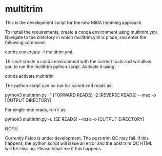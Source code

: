 # multitrim

This is the development script for the new MiGA trimming approach.

To install the requirements, create a conda environment using multitrim.yml. Navigate to the directory in which multitrim.yml is place, and enter the following command:

conda env create -f multitrim.yml.

This will create a conda environment with the correct tools and will allow you to run the multitrim python script. Activate it using: 

conda activate multitrim

The python script can be run for paired end reads as: 

python3 multitrim.py -1 [FORWARD READS] -2 [REVERSE READS] --max -o [OUTPUT DIRECTORY]

For single-end reads, run it as: 

python3 multitrim.py -u [SE READS] --max -o [OUTPUT DIRECTORY]

NOTE:

Currently Falco is under development. The post-trim QC may fail. If this happens, the python script will issue an error and the post trim QC HTML will be missing. Please email me if this happens.
